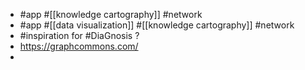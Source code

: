 - #app  #[[knowledge cartography]] #network
- #app #[[data visualization]] #[[knowledge cartography]] #network
- #inspiration for #DiaGnosis ?
- https://graphcommons.com/
-